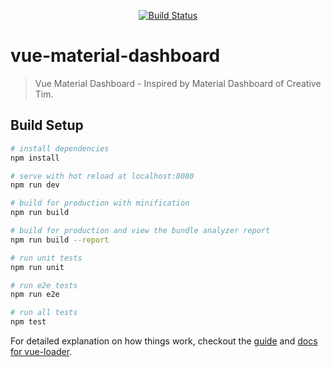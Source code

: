 <p align='center'>
<a href="https://circleci.com/gh/lucduong/vue-material-dashboard.svg?style=svg"><img src="https://img.shields.io/circleci/project/vuejs/vue/dev.svg" alt="Build Status"></a>
</p>

# vue-material-dashboard

> Vue Material Dashboard - Inspired by Material Dashboard of Creative Tim.

## Build Setup

``` bash
# install dependencies
npm install

# serve with hot reload at localhost:8080
npm run dev

# build for production with minification
npm run build

# build for production and view the bundle analyzer report
npm run build --report

# run unit tests
npm run unit

# run e2e tests
npm run e2e

# run all tests
npm test
```

For detailed explanation on how things work, checkout the [guide](http://vuejs-templates.github.io/webpack/) and [docs for vue-loader](http://vuejs.github.io/vue-loader).
